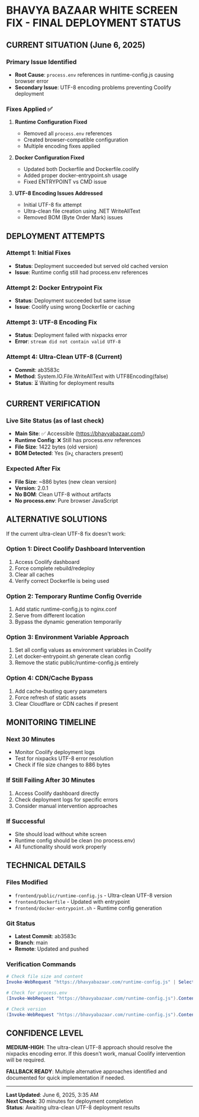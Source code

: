 # BHAVYA BAZAAR WHITE SCREEN FIX - FINAL DEPLOYMENT STATUS

## CURRENT SITUATION (June 6, 2025)

### Primary Issue Identified
- **Root Cause**: `process.env` references in runtime-config.js causing browser error
- **Secondary Issue**: UTF-8 encoding problems preventing Coolify deployment

### Fixes Applied ✅

1. **Runtime Configuration Fixed**
   - Removed all `process.env` references
   - Created browser-compatible configuration
   - Multiple encoding fixes applied

2. **Docker Configuration Fixed**
   - Updated both Dockerfile and Dockerfile.coolify
   - Added proper docker-entrypoint.sh usage
   - Fixed ENTRYPOINT vs CMD issue

3. **UTF-8 Encoding Issues Addressed**
   - Initial UTF-8 fix attempt
   - Ultra-clean file creation using .NET WriteAllText
   - Removed BOM (Byte Order Mark) issues

## DEPLOYMENT ATTEMPTS

### Attempt 1: Initial Fixes
- **Status**: Deployment succeeded but served old cached version
- **Issue**: Runtime config still had process.env references

### Attempt 2: Docker Entrypoint Fix  
- **Status**: Deployment succeeded but same issue
- **Issue**: Coolify using wrong Dockerfile or caching

### Attempt 3: UTF-8 Encoding Fix
- **Status**: Deployment failed with nixpacks error
- **Error**: `stream did not contain valid UTF-8`

### Attempt 4: Ultra-Clean UTF-8 (Current)
- **Commit**: ab3583c 
- **Method**: System.IO.File.WriteAllText with UTF8Encoding(false)
- **Status**: ⏳ Waiting for deployment results

## CURRENT VERIFICATION

### Live Site Status (as of last check)
- **Main Site**: ✅ Accessible (https://bhavyabazaar.com/)
- **Runtime Config**: ❌ Still has process.env references
- **File Size**: 1422 bytes (old version)
- **BOM Detected**: Yes (ï»¿ characters present)

### Expected After Fix
- **File Size**: ~886 bytes (new clean version)
- **Version**: 2.0.1 
- **No BOM**: Clean UTF-8 without artifacts
- **No process.env**: Pure browser JavaScript

## ALTERNATIVE SOLUTIONS

If the current ultra-clean UTF-8 fix doesn't work:

### Option 1: Direct Coolify Dashboard Intervention
1. Access Coolify dashboard
2. Force complete rebuild/redeploy
3. Clear all caches
4. Verify correct Dockerfile is being used

### Option 2: Temporary Runtime Config Override
1. Add static runtime-config.js to nginx.conf
2. Serve from different location
3. Bypass the dynamic generation temporarily

### Option 3: Environment Variable Approach
1. Set all config values as environment variables in Coolify
2. Let docker-entrypoint.sh generate clean config
3. Remove the static public/runtime-config.js entirely

### Option 4: CDN/Cache Bypass
1. Add cache-busting query parameters
2. Force refresh of static assets
3. Clear Cloudflare or CDN caches if present

## MONITORING TIMELINE

### Next 30 Minutes
- Monitor Coolify deployment logs
- Test for nixpacks UTF-8 error resolution
- Check if file size changes to 886 bytes

### If Still Failing After 30 Minutes
1. Access Coolify dashboard directly
2. Check deployment logs for specific errors
3. Consider manual intervention approaches

### If Successful
- Site should load without white screen
- Runtime config should be clean (no process.env)
- All functionality should work properly

## TECHNICAL DETAILS

### Files Modified
- `frontend/public/runtime-config.js` - Ultra-clean UTF-8 version
- `frontend/Dockerfile` - Updated with entrypoint
- `frontend/docker-entrypoint.sh` - Runtime config generation

### Git Status
- **Latest Commit**: ab3583c
- **Branch**: main
- **Remote**: Updated and pushed

### Verification Commands
```powershell
# Check file size and content
Invoke-WebRequest "https://bhavyabazaar.com/runtime-config.js" | Select-Object -Property StatusCode, @{Name="Size";Expression={$_.Content.Length}}

# Check for process.env
(Invoke-WebRequest "https://bhavyabazaar.com/runtime-config.js").Content -match "process\.env"

# Check version
(Invoke-WebRequest "https://bhavyabazaar.com/runtime-config.js").Content -match "2\.0\.1"
```

## CONFIDENCE LEVEL

**MEDIUM-HIGH**: The ultra-clean UTF-8 approach should resolve the nixpacks encoding error. If this doesn't work, manual Coolify intervention will be required.

**FALLBACK READY**: Multiple alternative approaches identified and documented for quick implementation if needed.

---
**Last Updated**: June 6, 2025, 3:35 AM  
**Next Check**: 30 minutes for deployment completion  
**Status**: Awaiting ultra-clean UTF-8 deployment results
